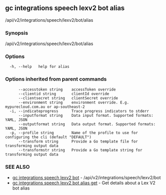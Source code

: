 ## gc integrations speech lexv2 bot alias

/api/v2/integrations/speech/lexv2/bot/alias

### Synopsis

/api/v2/integrations/speech/lexv2/bot/alias

### Options

```
  -h, --help   help for alias
```

### Options inherited from parent commands

```
      --accesstoken string    accessToken override
      --clientid string       clientId override
      --clientsecret string   clientSecret override
      --environment string    environment override. E.g. mypurecloud.com.au or ap-southeast-2
  -i, --indicateprogress      Trace progress indicators to stderr
      --inputformat string    Data input format. Supported formats: YAML, JSON
      --outputformat string   Data output format. Supported formats: YAML, JSON
  -p, --profile string        Name of the profile to use for configuring the cli (default "DEFAULT")
      --transform string      Provide a Go template file for transforming output data
      --transformstr string   Provide a Go template string for transforming output data
```

### SEE ALSO

* [gc integrations speech lexv2 bot](gc_integrations_speech_lexv2_bot.html)	 - /api/v2/integrations/speech/lexv2/bot
* [gc integrations speech lexv2 bot alias get](gc_integrations_speech_lexv2_bot_alias_get.html)	 - Get details about a Lex V2 bot alias


